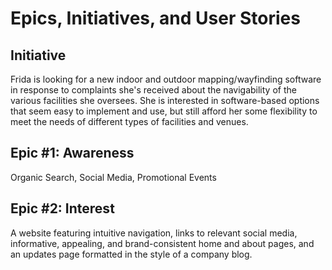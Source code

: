 # Epics, Initiatives, and User Stories

## Initiative

Frida is looking for a new indoor and outdoor mapping/wayfinding software in response to complaints she's received about the navigability of the various facilities she oversees. She is interested in software-based options that seem easy to implement and use, but still afford her some flexibility to meet the needs of different types of facilities and venues.

## Epic #1: Awareness

Organic Search, Social Media, Promotional Events

## Epic #2: Interest

A website featuring intuitive navigation, links to relevant social media, informative, appealing, and brand-consistent home and about pages, and an updates page formatted in the style of a company blog.
